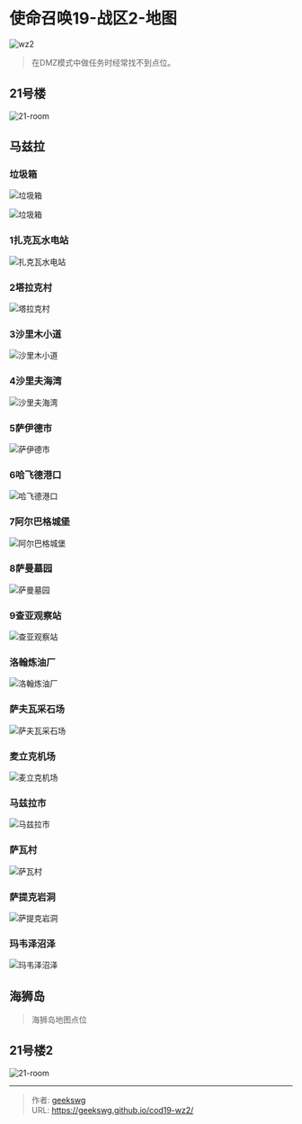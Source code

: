 # 使命召唤19-战区2-地图

![wz2](https://jsd.cdn.zzko.cn/gh/geekswg/static@main/blog-img/cod19/wz2.jpeg '战区2')

> 在DMZ模式中做任务时经常找不到点位。

## 21号楼

![21-room](https://cdn.staticaly.com/gh/geekswg/static@main/blog-img/cod19/21-room.jpg "21号楼平面图")

## 马兹拉

### 垃圾箱

![垃圾箱](https://cdn.staticaly.com/gh/geekswg/static@main/blog-img/cod19/7.jpg "垃圾箱")

![垃圾箱](https://cdn.staticaly.com/gh/geekswg/static@main/blog-img/cod19/9.jpg "垃圾箱")

### 1扎克瓦水电站

![扎克瓦水电站](https://cdn.staticaly.com/gh/geekswg/static@main/blog-img/cod19/1.jpg "扎克瓦水电站")

### 2塔拉克村

![塔拉克村](https://jsd.cdn.zzko.cn/gh/geekswg/static@main/blog-img/cod19/2.jpg "塔拉克村")

### 3沙里木小道

![沙里木小道](https://cdn.staticaly.com/gh/geekswg/static@main/blog-img/cod19/3.jpg "沙里木小道")

### 4沙里夫海湾

![沙里夫海湾](https://cdn.staticaly.com/gh/geekswg/static@main/blog-img/cod19/4.jpg "沙里夫海湾")

### 5萨伊德市

![萨伊德市](https://cdn.staticaly.com/gh/geekswg/static@main/blog-img/cod19/5.jpg "萨伊德市")

### 6哈飞德港口

![哈飞德港口](https://cdn.staticaly.com/gh/geekswg/static@main/blog-img/cod19/6.jpg "哈飞德港口")

### 7阿尔巴格城堡

![阿尔巴格城堡](https://cdn.staticaly.com/gh/geekswg/static@main/blog-img/cod19/8.jpg "阿尔巴格城堡")

### 8萨曼墓园

![萨曼墓园](https://cdn.staticaly.com/gh/geekswg/static@main/blog-img/cod19/10.jpg "萨曼墓园")

### 9查亚观察站

![查亚观察站](https://cdn.staticaly.com/gh/geekswg/static@main/blog-img/cod19/11.jpg "查亚观察站")

### 洛翰炼油厂

![洛翰炼油厂](https://cdn.staticaly.com/gh/geekswg/static@main/blog-img/cod19/12.jpg "洛翰炼油厂")

### 萨夫瓦采石场

![萨夫瓦采石场](https://cdn.staticaly.com/gh/geekswg/static@main/blog-img/cod19/13.jpg "萨夫瓦采石场")

### 麦立克机场

![麦立克机场](https://cdn.staticaly.com/gh/geekswg/static@main/blog-img/cod19/14.jpg "麦立克机场")

### 马兹拉市

![马兹拉市](https://cdn.staticaly.com/gh/geekswg/static@main/blog-img/cod19/15.jpg "马兹拉市")

### 萨瓦村

![萨瓦村](https://cdn.staticaly.com/gh/geekswg/static@main/blog-img/cod19/16.jpg "萨瓦村")

### 萨提克岩洞

![萨提克岩洞](https://cdn.staticaly.com/gh/geekswg/static@main/blog-img/cod19/17.jpg "萨提克岩洞")

### 玛韦泽沼泽

![玛韦泽沼泽](https://cdn.staticaly.com/gh/geekswg/static@main/blog-img/cod19/18.jpg "玛韦泽沼泽")

## 海狮岛

> 海狮岛地图点位

## 21号楼2

![21-room](https://cdn.staticaly.com/gh/geekswg/static@main/blog-img/cod19/21-room.jpg "21号楼平面图")

---

> 作者: [geekswg](https://geekswg.github.io)  
> URL: https://geekswg.github.io/cod19-wz2/  

